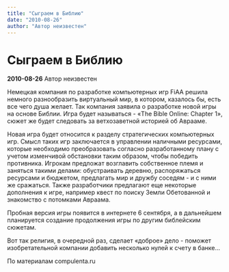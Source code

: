 ```yaml
---
title: "Сыграем в Библию"
date: "2010-08-26"
author: "Автор неизвестен"
---
```


# Сыграем в Библию

**2010-08-26** Автор неизвестен

Немецкая компания по разработке компьютерных игр FiAA решила немного разнообразить виртуальный мир, в котором, казалось бы, есть все чего душа желает. Так компания заявила о разработке новой игры на основе Библии. Игра будет называться - «The Bible Online: Chapter 1», сюжет же будет следовать за ветхозаветной историей об Аврааме.

Новая игра будет относится к разделу стратегических компьютерных игр. Смысл таких игр заключается в управлении наличными ресурсами, которые необходимо преобразовать согласно разработанному плану с учетом изменчивой обстановки таким образом, чтобы победить противника. Игрокам предложат возглавить собственное племя и заняться такими делами: обустраивать деревню, распоряжаться ресурсами и бюджетом, предлагать мир и дружбу соседям - и с ними же сражаться. Также разработчики предлагают еще некоторые дополнения к игре, например квест по поиску Земли Обетованной и знакомство с потомками Авраама.

Пробная версия игры появится в интернете 6 сентября, а в дальнейшем планируется создание продолжения игры по другим библейским сюжетам.

Вот так религия, в очередной раз, сделает «доброе» дело - поможет изобретательной компании добавить несколько нулей к счету в банке...

По материалам compulenta.ru